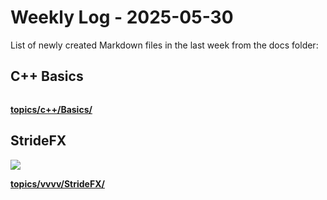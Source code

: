 # Weekly Log - 2025-05-30

List of newly created Markdown files in the last week from the docs folder:

## C++ Basics
![]()



**[topics/c++/Basics/](https://levoxtrip.github.io/TKB/topics/c++/Basics/)**

## StrideFX
![](https://levoxtrip.github.io/TKB/topics/vvvv/img/SamplingTextureStrideFX.png)



**[topics/vvvv/StrideFX/](https://levoxtrip.github.io/TKB/topics/vvvv/StrideFX/)**

